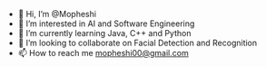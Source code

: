 - 👋 Hi, I’m @Mopheshi
- 👀 I’m interested in AI and Software Engineering
- 🌱 I’m currently learning Java, C++ and Python
- 💞️ I’m looking to collaborate on Facial Detection and Recognition
- 📫 How to reach me mopheshi00@gmail.com

<!---
Mopheshi/Mopheshi is a ✨ special ✨ repository because its `README.md` (this file) appears on your GitHub profile.
You can click the Preview link to take a look at your changes.
--->
